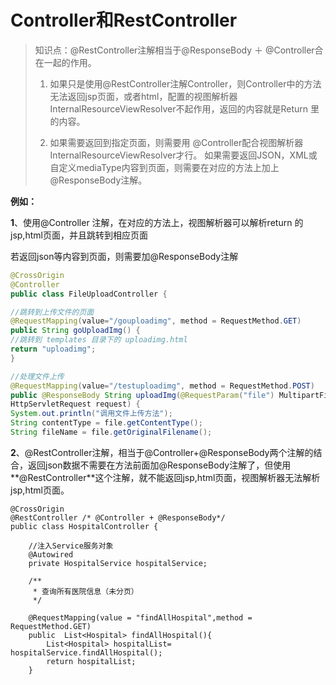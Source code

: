 # Controller和RestController

> 知识点：@RestController注解相当于@ResponseBody ＋ @Controller合在一起的作用。
>
>  
>
> 1) 如果只是使用@RestController注解Controller，则Controller中的方法无法返回jsp页面，或者html，配置的视图解析器 InternalResourceViewResolver不起作用，返回的内容就是Return 里的内容。
>
>  
>
> 2) 如果需要返回到指定页面，则需要用 @Controller配合视图解析器InternalResourceViewResolver才行。
>   如果需要返回JSON，XML或自定义mediaType内容到页面，则需要在对应的方法上加上@ResponseBody注解。

**例如：**

**1**、使用@Controller 注解，在对应的方法上，视图解析器可以解析return 的jsp,html页面，并且跳转到相应页面

若返回json等内容到页面，则需要加@ResponseBody注解

```java
@CrossOrigin
@Controller
public class FileUploadController {

//跳转到上传文件的页面
@RequestMapping(value="/gouploadimg", method = RequestMethod.GET)
public String goUploadImg() {
//跳转到 templates 目录下的 uploadimg.html
return "uploadimg";
}

//处理文件上传
@RequestMapping(value="/testuploadimg", method = RequestMethod.POST)
public @ResponseBody String uploadImg(@RequestParam("file") MultipartFile file,
HttpServletRequest request) {
System.out.println("调用文件上传方法");
String contentType = file.getContentType();
String fileName = file.getOriginalFilename();
```

 **2**、@RestController注解，相当于@Controller+@ResponseBody两个注解的结合，返回json数据不需要在方法前面加@ResponseBody注解了，但使用**@RestController**这个注解，就不能返回jsp,html页面，视图解析器无法解析jsp,html页面。

```
@CrossOrigin
@RestController /* @Controller + @ResponseBody*/
public class HospitalController {

    //注入Service服务对象
    @Autowired
    private HospitalService hospitalService;

    /**
     * 查询所有医院信息（未分页）
     */

    @RequestMapping(value = "findAllHospital",method = RequestMethod.GET)
    public  List<Hospital> findAllHospital(){
        List<Hospital> hospitalList= hospitalService.findAllHospital();
        return hospitalList;
    }
```